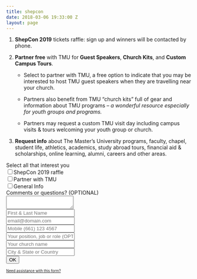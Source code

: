 ```yaml
---
title: shepcon
date: 2018-03-06 19:33:00 Z
layout: page
---
```



1. **ShepCon 2019** tickets raffle: sign up and winners will be contacted by phone.

2. **Partner free** with TMU for **Guest Speakers**, **Church Kits**, and **Custom Campus Tours**.

   * Select to partner with TMU, a free option to indicate that you may be interested to host TMU guest speakers when they are travelling near your church.

   * Partners also benefit from TMU “church kits” full of gear and information about TMU programs *– a wonderful resource especially for youth groups and programs.*

   * Partners may request a custom TMU visit day including campus visits & tours welcoming your youth group or church.

3. **Request info** about The Master’s University programs, faculty, chapel, student life, athletics, academics, study abroad tours, financial aid & scholarships, online learning, alumni, careers and other areas.

<!-- FORM: HEAD SECTION -->

<meta http-equiv="Content-Type" content="text/html; charset=utf-8" />
<script type="text/javascript">
document.addEventListener("DOMContentLoaded", function(){
const FORM_TIME_START = Math.floor((new Date).getTime()/1000);
let formElement = document.getElementById("tfa_0");
let appendJsTimerElement = function(){
let formTimeDiff = Math.floor((new Date).getTime()/1000) - FORM_TIME_START;
let cumulatedTimeElement = document.getElementById("tfa_dbCumulatedTime");
if (null !== cumulatedTimeElement) {
let cumulatedTime = parseInt(cumulatedTimeElement.value);
if (null !== cumulatedTime && cumulatedTime > 0) {
formTimeDiff \+= cumulatedTime;
}
}
let jsTimeInput = document.createElement("input");
jsTimeInput.setAttribute("type", "hidden");
jsTimeInput.setAttribute("value", formTimeDiff.toString());
jsTimeInput.setAttribute("name", "tfa_dbElapsedJsTime");
jsTimeInput.setAttribute("id", "tfa_dbElapsedJsTime");
jsTimeInput.setAttribute("autocomplete", "off");
if (null !== formElement) {
formElement.appendChild(jsTimeInput);
}
};
if (null !== formElement) {
if(formElement.addEventListener){
formElement.addEventListener('submit', appendJsTimerElement, false);
} else if(formElement.attachEvent){
formElement.attachEvent('onsubmit', appendJsTimerElement);
}
}
});
</script>



<link href="https://masters.tfaforms.net/form-builder/4.3.0/css/wforms-jsonly.css?v=4617" rel="alternate stylesheet" title="This stylesheet activated by javascript" type="text/css" />
<script type="text/javascript" src="https://masters.tfaforms.net/wForms/3.10/js/wforms.js?v=4617"></script>
<script type="text/javascript">
    wFORMS.behaviors.prefill.skip = false;
</script>

<script type="text/javascript" src="https://masters.tfaforms.net/wForms/3.10/js/localization-en_US.js?v=4617"></script>

<!-- FORM: BODY SECTION -->
<div class="wFormContainer"  >

<style type="text/css">
\#tfa_7-L,
label\[id^="tfa_7\["\] {
width: 530px !important;
}

\#tfa_11,
\*\[id^="tfa_11\["\] {
width: 431.02272px !important;
}
\#tfa_11-D,
\*\[id^="tfa_11\["\]\[class\~="field-container-D"\] {
width: auto !important;
}

\#tfa_11-L,
label\[id^="tfa_11\["\] {
width: 530px !important;
}

\#tfa_1,
\*\[id^="tfa_1\["\] {
width: 420px !important;
}
\#tfa_1-D,
\*\[id^="tfa_1\["\]\[class\~="field-container-D"\] {
width: auto !important;
}

\#tfa_2,
\*\[id^="tfa_2\["\] {
width: 420px !important;
}
\#tfa_2-D,
\*\[id^="tfa_2\["\]\[class\~="field-container-D"\] {
width: auto !important;
}

\#tfa_3,
\*\[id^="tfa_3\["\] {
width: 420px !important;
}
\#tfa_3-D,
\*\[id^="tfa_3\["\]\[class\~="field-container-D"\] {
width: auto !important;
}

\#tfa_3-L,
label\[id^="tfa_3\["\] {
width: 490px !important;
}

\#tfa_4,
\*\[id^="tfa_4\["\] {
width: 420px !important;
}
\#tfa_4-D,
\*\[id^="tfa_4\["\]\[class\~="field-container-D"\] {
width: auto !important;
}

\#tfa_4-L,
label\[id^="tfa_4\["\] {
width: 470px !important;
}

\#tfa_5,
\*\[id^="tfa_5\["\] {
width: 420px !important;
}
\#tfa_5-D,
\*\[id^="tfa_5\["\]\[class\~="field-container-D"\] {
width: auto !important;
}

\#tfa_5-L,
label\[id^="tfa_5\["\] {
width: 490px !important;
}

\#tfa_6,
\*\[id^="tfa_6\["\] {
width: 421.02272px !important;
}
\#tfa_6-D,
\*\[id^="tfa_6\["\]\[class\~="field-container-D"\] {
width: auto !important;
}

\#tfa_6-L,
label\[id^="tfa_6\["\] {
width: 490px !important;
}
</style>

<div class="row">

<div class="col s12 m6">

<div class=""><div class="wForm" id="tfa_0-WRPR" dir="ltr">
<div class="codesection" id="code-tfa_0"></div>
<form method="post" action="https://masters.tfaforms.net/responses/processor" class="hintsBelow labelsAbove" id="tfa_0">
<div class="oneField field-container-D     " id="tfa_7-D">
<label id="tfa_7-L" for="tfa_7" class="label preField ">Select all that interest you</label><br><div class="inputWrapper"><span id="tfa_7" class="choices horizontal "><span class="oneChoice"><input type="checkbox" value="tfa_8" class="" id="tfa_8" name="tfa_8"><label class="label postField" id="tfa_8-L" for="tfa_8">ShepCon 2019 raffle </label></span><span class="oneChoice"><br /><input type="checkbox" value="tfa_9" class="" id="tfa_9" name="tfa_9"><label class="label postField" id="tfa_9-L" for="tfa_9">Partner with TMU </label></span><span class="oneChoice"><br /><input type="checkbox" value="tfa_10" class="" id="tfa_10" name="tfa_10"><label class="label postField" id="tfa_10-L" for="tfa_10">General Info</label></span></span></div>
</div>
<div class="oneField field-container-D   labelsAbove  " id="tfa_11-D">
<label id="tfa_11-L" for="tfa_11" class="label preField ">Comments or questions? (OPTIONAL)</label><br><div class="inputWrapper"><textarea id="tfa_11" name="tfa_11" title="Comments or questions? (OPTIONAL)" class=""></textarea></div>
</div>
<div class="oneField field-container-D   labelsRemoved  " id="tfa_1-D"><div class="inputWrapper"><input type="text" id="tfa_1" name="tfa_1" value="" placeholder="First & Last Name" title="First & Last Name" class="required"></div></div>
<div class="oneField field-container-D   labelsRemoved  " id="tfa_2-D"><div class="inputWrapper"><input type="text" id="tfa_2" name="tfa_2" value="" placeholder="email@domain.com" title="Email address" class="validate-email required"></div></div>
<div class="oneField field-container-D   labelsRemoved  " id="tfa_3-D"><div class="inputWrapper"><input type="text" id="tfa_3" name="tfa_3" value="" placeholder="Mobile (661) 123 4567" autoformat="###-###-####" title="Mobile phone to contact you during G3 Conference" class=""></div></div>
<div class="oneField field-container-D   labelsRemoved  " id="tfa_4-D"><div class="inputWrapper"><input type="text" id="tfa_4" name="tfa_4" value="" placeholder="Your position, job or role (OPTIONAL)" title="Your position (ex: Sr Pastor, Worship Leader, Youth Director)" class=""></div></div>
<div class="oneField field-container-D   labelsRemoved  " id="tfa_5-D"><div class="inputWrapper"><input type="text" id="tfa_5" name="tfa_5" value="" placeholder="Your church name" title="Your church name (ex: Grace Community Church)" class="required"></div></div>
<div class="oneField field-container-D   labelsRemoved  " id="tfa_6-D"><div class="inputWrapper"><input type="text" id="tfa_6" name="tfa_6" value="" placeholder="City & State or Country" title="Which state (ex: GA, CA, TX, NY....)" class=""></div></div>
<div class="actions" id="tfa_0-A"><input type="submit" class="primaryAction btn btn-navy" value="OK"></div>
<div style="clear:both"></div>
<input type="hidden" value="217739" name="tfa_dbFormId" id="tfa_dbFormId"><input type="hidden" value="" name="tfa_dbResponseId" id="tfa_dbResponseId"><input type="hidden" value="9d9f7d3b772bbd8e1af49005588ff0bf" name="tfa_dbControl" id="tfa_dbControl"><input type="hidden" value="7" name="tfa_dbVersionId" id="tfa_dbVersionId"><input type="hidden" value="" name="tfa_switchedoff" id="tfa_switchedoff">
</form>
</div></div>

<p class="supportInfo" >
<a href="https://masters.tfaforms.net/forms/help/217739" target="new" style="font-size: 0.7em;">
Need assistance with this form?    </a></p>

</div>

</div>

</div>
